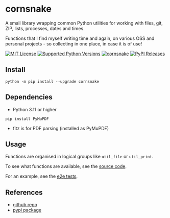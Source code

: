 # cornsnake

A small library wrapping common Python utilities for working with files, git, ZIP, lists, processes, dates and times.

Functions that I find myself writing time and again, on various OSS and personal projects - so collecting in one place, in case it is of use!

[url_repo]: https://github.com/mrseanryan/cornsnake
[url_semver_org]: https://semver.org/

[![MIT License][img_license]][url_license]
[![Supported Python Versions][img_pyversions]][url_pyversions]
[![cornsnake][img_version]][url_version]
[![PyPI Releases][img_pypi]][url_pypi]

[img_license]: https://img.shields.io/badge/License-MIT-blue.svg
[url_license]: https://github.com/mrseanryan/cornsnake/blob/master/LICENSE

[url_version]: https://pypi.org/project/cornsnake/

[img_version]: https://img.shields.io/static/v1.svg?label=SemVer&message=cornsnake&color=blue
[url_version]: https://pypi.org/project/bumpver/

[img_pypi]: https://img.shields.io/badge/PyPI-wheels-green.svg
[url_pypi]: https://pypi.org/project/cornsnake/#files

[img_pyversions]: https://img.shields.io/pypi/pyversions/cornsnake.svg
[url_pyversions]: https://pypi.python.org/pypi/cornsnake

## Install

```
python -m pip install --upgrade cornsnake
```

## Dependencies

- Python 3.11 or higher

```
pip install PyMuPDF
```

- fitz is for PDF parsing (installed as PyMuPDF)

## Usage

Functions are organised in logical groups like `util_file` or `util_print`.

To see what functions are available, see the [source code](https://github.com/mrseanryan/cornsnake/tree/master/cornsnake).

For an example, see the [e2e tests](https://github.com/mrseanryan/cornsnake/tree/master/e2e).

## References

- [github repo](https://github.com/mrseanryan/cornsnake)
- [pypi package](https://pypi.org/project/cornsnake/)
